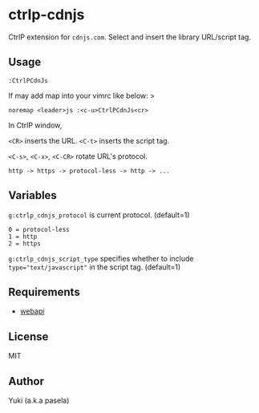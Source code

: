 ctrlp-cdnjs
===========

CtrlP extension for `cdnjs.com`.
Select and insert the library URL/script tag.

Usage
-----

```vim
:CtrlPCdnJs
```

If may add map into your vimrc like below: >

```vim
noremap <leader>js :<c-u>CtrlPCdnJs<cr>
```

In CtrlP window,

`<CR>` inserts the URL.
`<C-t>` inserts the script tag.

`<C-s>`, `<C-x>`, `<C-CR>` rotate URL's protocol.

    http -> https -> protocol-less -> http -> ...

Variables
---------

`g:ctrlp_cdnjs_protocol` is current protocol. (default=1)

    0 = protocol-less
    1 = http
    2 = https

`g:ctrlp_cdnjs_script_type` specifies whether to include
`type="text/javascript"` in the script tag. (default=1)

Requirements
------------

- [webapi](https://github.com/mattn/webapi-vim)

License
-------

MIT

Author
------

Yuki (a.k.a pasela)
